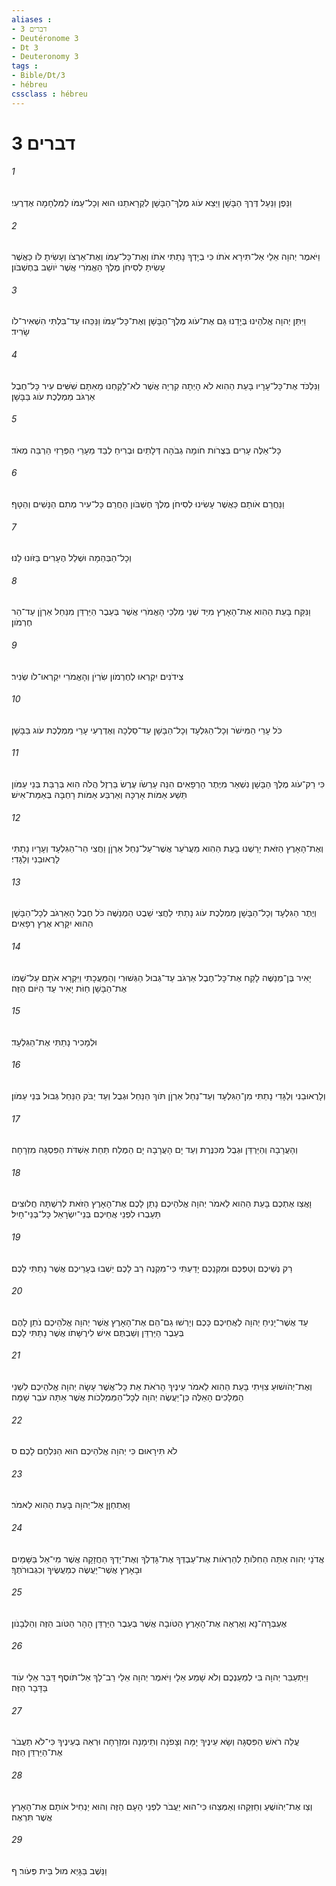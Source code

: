 ```yaml
---
aliases : 
- דברים 3
- Deutéronome 3
- Dt 3
- Deuteronomy 3
tags : 
- Bible/Dt/3
- hébreu
cssclass : hébreu
---
```


# דברים 3

###### 1
וַנֵּפֶן וַנַּעַל דֶּרֶךְ הַבָּשָׁן וַיֵּצֵא עֹוג מֶלֶךְ־הַבָּשָׁן לִקְרָאתֵנוּ הוּא וְכָל־עַמֹּו לַמִּלְחָמָה אֶדְרֶעִי׃
###### 2
וַיֹּאמֶר יְהוָה אֵלַי אַל־תִּירָא אֹתֹו כִּי בְיָדְךָ נָתַתִּי אֹתֹו וְאֶת־כָּל־עַמֹּו וְאֶת־אַרְצֹו וְעָשִׂיתָ לֹּו כַּאֲשֶׁר עָשִׂיתָ לְסִיחֹן מֶלֶךְ הָאֱמֹרִי אֲשֶׁר יֹושֵׁב בְּחֶשְׁבֹּון׃
###### 3
וַיִּתֵּן יְהוָה אֱלֹהֵינוּ בְּיָדֵנוּ גַּם אֶת־עֹוג מֶלֶךְ־הַבָּשָׁן וְאֶת־כָּל־עַמֹּו וַנַּכֵּהוּ עַד־בִּלְתִּי הִשְׁאִיר־לֹו שָׂרִיד׃
###### 4
וַנִּלְכֹּד אֶת־כָּל־עָרָיו בָּעֵת הַהִוא לֹא הָיְתָה קִרְיָה אֲשֶׁר לֹא־לָקַחְנוּ מֵאִתָּם שִׁשִּׁים עִיר כָּל־חֶבֶל אַרְגֹּב מַמְלֶכֶת עֹוג בַּבָּשָׁן׃
###### 5
כָּל־אֵלֶּה עָרִים בְּצֻרֹות חֹומָה גְבֹהָה דְּלָתַיִם וּבְרִיחַ לְבַד מֵעָרֵי הַפְּרָזִי הַרְבֵּה מְאֹד׃
###### 6
וַנַּחֲרֵם אֹותָם כַּאֲשֶׁר עָשִׂינוּ לְסִיחֹן מֶלֶךְ חֶשְׁבֹּון הַחֲרֵם כָּל־עִיר מְתִם הַנָּשִׁים וְהַטָּף׃
###### 7
וְכָל־הַבְּהֵמָה וּשְׁלַל הֶעָרִים בַּזֹּונוּ לָנוּ׃
###### 8
וַנִּקַּח בָּעֵת הַהִוא אֶת־הָאָרֶץ מִיַּד שְׁנֵי מַלְכֵי הָאֱמֹרִי אֲשֶׁר בְּעֵבֶר הַיַּרְדֵּן מִנַּחַל אַרְןֹן עַד־הַר חֶרְמֹון׃
###### 9
צִידֹנִים יִקְרְאוּ לְחֶרְמֹון שִׂרְיֹן וְהָאֱמֹרִי יִקְרְאוּ־לֹו שְׂנִיר׃
###### 10
כֹּל עָרֵי הַמִּישֹׁר וְכָל־הַגִּלְעָד וְכָל־הַבָּשָׁן עַד־סַלְכָה וְאֶדְרֶעִי עָרֵי מַמְלֶכֶת עֹוג בַּבָּשָׁן׃
###### 11
כִּי רַק־עֹוג מֶלֶךְ הַבָּשָׁן נִשְׁאַר מִיֶּתֶר הָרְפָאִים הִנֵּה עַרְשֹׂו עֶרֶשׂ בַּרְזֶל הֲלֹה הִוא בְּרַבַּת בְּנֵי עַמֹּון תֵּשַׁע אַמֹּות אָרְכָּהּ וְאַרְבַּע אַמֹּות רָחְבָּהּ בְּאַמַּת־אִישׁ׃
###### 12
וְאֶת־הָאָרֶץ הַזֹּאת יָרַשְׁנוּ בָּעֵת הַהִוא מֵעֲרֹעֵר אֲשֶׁר־עַל־נַחַל אַרְןֹן וַחֲצִי הַר־הַגִּלְעָד וְעָרָיו נָתַתִּי לָרֻאוּבֵנִי וְלַגָּדִי׃
###### 13
וְיֶתֶר הַגִּלְעָד וְכָל־הַבָּשָׁן מַמְלֶכֶת עֹוג נָתַתִּי לַחֲצִי שֵׁבֶט הַמְנַשֶּׁה כֹּל חֶבֶל הָאַרְגֹּב לְכָל־הַבָּשָׁן הַהוּא יִקָּרֵא אֶרֶץ רְפָאִים׃
###### 14
יָאִיר בֶּן־מְנַשֶּׁה לָקַח אֶת־כָּל־חֶבֶל אַרְגֹּב עַד־גְּבוּל הַגְּשׁוּרִי וְהַמַּעֲכָתִי וַיִּקְרָא אֹתָם עַל־שְׁמֹו אֶת־הַבָּשָׁן חַוֹּת יָאִיר עַד הַיֹּום הַזֶּה׃
###### 15
וּלְמָכִיר נָתַתִּי אֶת־הַגִּלְעָד׃
###### 16
וְלָרֻאוּבֵנִי וְלַגָּדִי נָתַתִּי מִן־הַגִּלְעָד וְעַד־נַחַל אַרְןֹן תֹּוךְ הַנַּחַל וּגְבֻל וְעַד יַבֹּק הַנַּחַל גְּבוּל בְּנֵי עַמֹּון׃
###### 17
וְהָעֲרָבָה וְהַיַּרְדֵּן וּגְבֻל מִכִּנֶּרֶת וְעַד יָם הָעֲרָבָה יָם הַמֶּלַח תַּחַת אַשְׁדֹּת הַפִּסְגָּה מִזְרָחָה׃
###### 18
וָאֲצַו אֶתְכֶם בָּעֵת הַהִוא לֵאמֹר יְהוָה אֱלֹהֵיכֶם נָתַן לָכֶם אֶת־הָאָרֶץ הַזֹּאת לְרִשְׁתָּהּ חֲלוּצִים תַּעַבְרוּ לִפְנֵי אֲחֵיכֶם בְּנֵי־יִשְׂרָאֵל כָּל־בְּנֵי־חָיִל׃
###### 19
רַק נְשֵׁיכֶם וְטַפְּכֶם וּמִקְנֵכֶם יָדַעְתִּי כִּי־מִקְנֶה רַב לָכֶם יֵשְׁבוּ בְּעָרֵיכֶם אֲשֶׁר נָתַתִּי לָכֶם׃
###### 20
עַד אֲשֶׁר־יָנִיחַ יְהוָה לַאֲחֵיכֶם כָּכֶם וְיָרְשׁוּ גַם־הֵם אֶת־הָאָרֶץ אֲשֶׁר יְהוָה אֱלֹהֵיכֶם נֹתֵן לָהֶם בְּעֵבֶר הַיַּרְדֵּן וְשַׁבְתֶּם אִישׁ לִירֻשָּׁתֹו אֲשֶׁר נָתַתִּי לָכֶם׃
###### 21
וְאֶת־יְהֹושׁוּעַ צִוֵּיתִי בָּעֵת הַהִוא לֵאמֹר עֵינֶיךָ הָרֹאֹת אֵת כָּל־אֲשֶׁר עָשָׂה יְהוָה אֱלֹהֵיכֶם לִשְׁנֵי הַמְּלָכִים הָאֵלֶּה כֵּן־יַעֲשֶׂה יְהוָה לְכָל־הַמַּמְלָכֹות אֲשֶׁר אַתָּה עֹבֵר שָׁמָּה׃
###### 22
לֹא תִּירָאוּם כִּי יְהוָה אֱלֹהֵיכֶם הוּא הַנִּלְחָם לָכֶם׃ ס
###### 23
וָאֶתְחַןַּן אֶל־יְהוָה בָּעֵת הַהִוא לֵאמֹר׃
###### 24
אֲדֹנָי יְהוִה אַתָּה הַחִלֹּותָ לְהַרְאֹות אֶת־עַבְדְּךָ אֶת־גָּדְלְךָ וְאֶת־יָדְךָ הַחֲזָקָה אֲשֶׁר מִי־אֵל בַּשָּׁמַיִם וּבָאָרֶץ אֲשֶׁר־יַעֲשֶׂה כְמַעֲשֶׂיךָ וְכִגְבוּרֹתֶךָ׃
###### 25
אֶעְבְּרָה־נָּא וְאֶרְאֶה אֶת־הָאָרֶץ הַטֹּובָה אֲשֶׁר בְּעֵבֶר הַיַּרְדֵּן הָהָר הַטֹּוב הַזֶּה וְהַלְּבָנֹון׃
###### 26
וַיִּתְעַבֵּר יְהוָה בִּי לְמַעַנְכֶם וְלֹא שָׁמַע אֵלָי וַיֹּאמֶר יְהוָה אֵלַי רַב־לָךְ אַל־תֹּוסֶף דַּבֵּר אֵלַי עֹוד בַּדָּבָר הַזֶּה׃
###### 27
עֲלֵה רֹאשׁ הַפִּסְגָּה וְשָׂא עֵינֶיךָ יָמָּה וְצָפֹנָה וְתֵימָנָה וּמִזְרָחָה וּרְאֵה בְעֵינֶיךָ כִּי־לֹא תַעֲבֹר אֶת־הַיַּרְדֵּן הַזֶּה׃
###### 28
וְצַו אֶת־יְהֹושֻׁעַ וְחַזְּקֵהוּ וְאַמְּצֵהוּ כִּי־הוּא יַעֲבֹר לִפְנֵי הָעָם הַזֶּה וְהוּא יַנְחִיל אֹותָם אֶת־הָאָרֶץ אֲשֶׁר תִּרְאֶה׃
###### 29
וַנֵּשֶׁב בַּגָּיְא מוּל בֵּית פְּעֹור׃ ף
